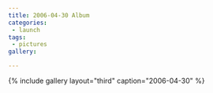 ```yaml
---
title: 2006-04-30 Album
categories:
 - launch
tags:
 - pictures
gallery:

---
```


{% include gallery layout="third" caption="2006-04-30" %}
